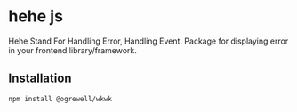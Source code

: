 # hehe js

Hehe Stand For Handling Error, Handling Event.
Package for displaying error in your frontend library/framework.

## Installation

```
npm install @ogrewell/wkwk
```